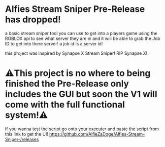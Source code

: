 # Alfies Stream Sniper Pre-Release has dropped!

a basic stream sniper tool you can use to get into a players game using the ROBLOX api to see what server they are in and it will be able to grab the Job ID to get into there server!
a job id is a server id!

this project was inspired by Synapse X Stream Sniper!
RIP Synapse X!

# ⚠️This project is no where to being finished the Pre-Release only includes the GUI but soon the V1 will come with the full functional system!⚠️

If you wanna test the script go onto your executer and paste the script from this link to get the UI!
https://github.com/AlfieZaDoge/Alfies-Stream-Sniper-/releases
